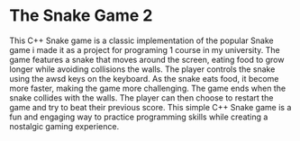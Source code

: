 # The Snake Game 2
This C++ Snake game is a classic implementation of the popular Snake game i made it as a project for programing 1 course in my university. The game features a snake that moves around the screen, eating food to grow longer while avoiding collisions the walls. The player controls the snake using the awsd keys on the keyboard. As the snake eats food, it become more faster, making the game more challenging. The game ends when the snake collides with the walls. The player can then choose to restart the game and try to beat their previous score. This simple C++ Snake game is a fun and engaging way to practice programming skills while creating a nostalgic gaming experience.
